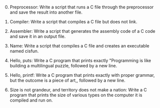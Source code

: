 0. Preprocessor:
Write a script that runs a C file through the preprocessor and save the result into another file.

1. Compiler:
Write a script that compiles a C file but does not link.

2. Assembler:
Write a script that generates the assembly code of a C code and save it in an output file.

3. Name:
Write a script that compiles a C file and creates an executable named cisfun.

4. Hello, puts:
Write a C program that prints exactly "Programming is like building a multilingual puzzle, followed by a new line.

5. Hello, printf:
Write a C program that prints exactly with proper grammar, but the outcome is a piece of art,, followed by a new line.

6. Size is not grandeur, and territory does not make a nation:
Write a C program that prints the size of various types on the computer it is compiled and run on.
